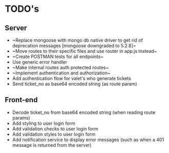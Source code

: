 # TODO's

## Server

* ~Replace mongoose with mongo db native driver to get rid of deprecation messages [mongoose downgraded to 5.2.8]~
* ~Move routes to their specific files and use router in app.js instead~
* ~Create POSTMAN tests for all endpoints~
* Use generic error handler
* ~Make internal routes auth protected routes~
* ~Implement authentication and authorization~
* Add authentication flow for valet's who generate tickets
* Send ticket_no as base64 encoded string (as route param)

## Front-end

* Decode ticket_no from base64 encoded string (when reading route params)
* Add styling to user login form
* Add validation checks to user login form
* Add validation styles to user login form
* Add notification service to display error messages (such as when a 401 message is returned from the server)